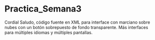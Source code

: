# Practica_Semana3
Cordial Saludo, código fuente en XML para interface con marciano sobre nubes con un botón sobrepuesto de fondo transparente.  Más interfaces para múltiples idiomas y múltiples pantallas.
